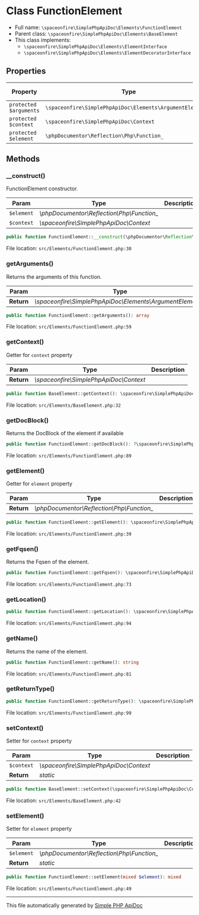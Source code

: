 # Class FunctionElement

- Full name: `\spaceonfire\SimplePhpApiDoc\Elements\FunctionElement`
- Parent class: `\spaceonfire\SimplePhpApiDoc\Elements\BaseElement`
- This class implements:
    - `\spaceonfire\SimplePhpApiDoc\Elements\ElementInterface`
    - `\spaceonfire\SimplePhpApiDoc\Elements\ElementDecoratorInterface`

## Properties

|Property|Type|Description|Default Value|
|---|---|---|---|
|`protected $arguments`|<code>\spaceonfire\SimplePhpApiDoc\Elements\ArgumentElement[]</code>|||
|`protected $context`|<code>\spaceonfire\SimplePhpApiDoc\Context</code>|||
|`protected $element`|<code>\phpDocumentor\Reflection\Php\Function_</code>|||

## Methods

### __construct()

FunctionElement constructor.

|Param|Type|Description|
|---|---|---|
|`$element`|*\phpDocumentor\Reflection\Php\Function_*||
|`$context`|*\spaceonfire\SimplePhpApiDoc\Context*||

```php
public function FunctionElement::__construct(\phpDocumentor\Reflection\Php\Function_ $element, \spaceonfire\SimplePhpApiDoc\Context $context): mixed
```

File location: `src/Elements/FunctionElement.php:30`

### getArguments()

Returns the arguments of this function.

|Param|Type|Description|
|---|---|---|
|**Return**|*\spaceonfire\SimplePhpApiDoc\Elements\ArgumentElement[]*||

```php
public function FunctionElement::getArguments(): array
```

File location: `src/Elements/FunctionElement.php:59`

### getContext()

Getter for `context` property

|Param|Type|Description|
|---|---|---|
|**Return**|*\spaceonfire\SimplePhpApiDoc\Context*||

```php
public function BaseElement::getContext(): \spaceonfire\SimplePhpApiDoc\Elements\spaceonfire\SimplePhpApiDoc\Context
```

File location: `src/Elements/BaseElement.php:32`

### getDocBlock()

Returns the DocBlock of the element if available

```php
public function FunctionElement::getDocBlock(): ?\spaceonfire\SimplePhpApiDoc\Elements\phpDocumentor\Reflection\DocBlock
```

File location: `src/Elements/FunctionElement.php:89`

### getElement()

Getter for `element` property

|Param|Type|Description|
|---|---|---|
|**Return**|*\phpDocumentor\Reflection\Php\Function_*||

```php
public function FunctionElement::getElement(): \spaceonfire\SimplePhpApiDoc\Elements\phpDocumentor\Reflection\Php\Function_
```

File location: `src/Elements/FunctionElement.php:39`

### getFqsen()

Returns the Fqsen of the element.

```php
public function FunctionElement::getFqsen(): \spaceonfire\SimplePhpApiDoc\Elements\phpDocumentor\Reflection\Fqsen
```

File location: `src/Elements/FunctionElement.php:73`

### getLocation()

```php
public function FunctionElement::getLocation(): \spaceonfire\SimplePhpApiDoc\Elements\phpDocumentor\Reflection\Location
```

File location: `src/Elements/FunctionElement.php:94`

### getName()

Returns the name of the element.

```php
public function FunctionElement::getName(): string
```

File location: `src/Elements/FunctionElement.php:81`

### getReturnType()

```php
public function FunctionElement::getReturnType(): \spaceonfire\SimplePhpApiDoc\Elements\phpDocumentor\Reflection\Type
```

File location: `src/Elements/FunctionElement.php:99`

### setContext()

Setter for `context` property

|Param|Type|Description|
|---|---|---|
|`$context`|*\spaceonfire\SimplePhpApiDoc\Context*||
|**Return**|*static*||

```php
public function BaseElement::setContext(\spaceonfire\SimplePhpApiDoc\Context $context): mixed
```

File location: `src/Elements/BaseElement.php:42`

### setElement()

Setter for `element` property

|Param|Type|Description|
|---|---|---|
|`$element`|*\phpDocumentor\Reflection\Php\Function_*||
|**Return**|*static*||

```php
public function FunctionElement::setElement(mixed $element): mixed
```

File location: `src/Elements/FunctionElement.php:49`

---

This file automatically generated by [Simple PHP ApiDoc](https://github.com/spaceonfire/simple-php-apidoc)